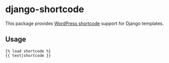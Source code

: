 # django-shortcode

This package provides [WordPress
shortcode](http://en.support.wordpress.com/shortcodes/) support for Django
templates.

## Usage

    {% load shortcode %}
    {{ text|shortcode }}
